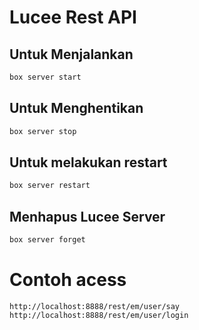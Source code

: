 # Lucee Rest API

## Untuk Menjalankan

```bash
box server start
```

## Untuk Menghentikan

```bash
box server stop
```

## Untuk melakukan restart

```bash
box server restart
```

## Menhapus Lucee Server

```bash
box server forget
```

# Contoh acess

```
http://localhost:8888/rest/em/user/say
http://localhost:8888/rest/em/user/login
```

